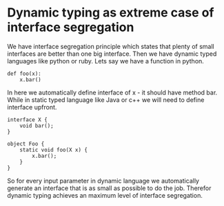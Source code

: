 # Dynamic typing as extreme case of interface segregation #
We have interface segregation principle which states that plenty of small interfaces are better than one big interface. Then we have dynamic typed languages like python or ruby. Lets say we have a function in python. 

    def foo(x):
        x.bar()
        
In here we automatically define interface of x - it should have method bar. 
While in static typed language like Java or c++ we will need to define interface upfront.

    interface X {
        void bar();
    }
    
    object Foo {
        static void foo(X x) {
            x.bar();
        }
    }
    
So for every input parameter in dynamic language we automatically generate an interface that is as small as possible to do the job.
Therefor dynamic typing achieves an maximum level of interface segregation.


